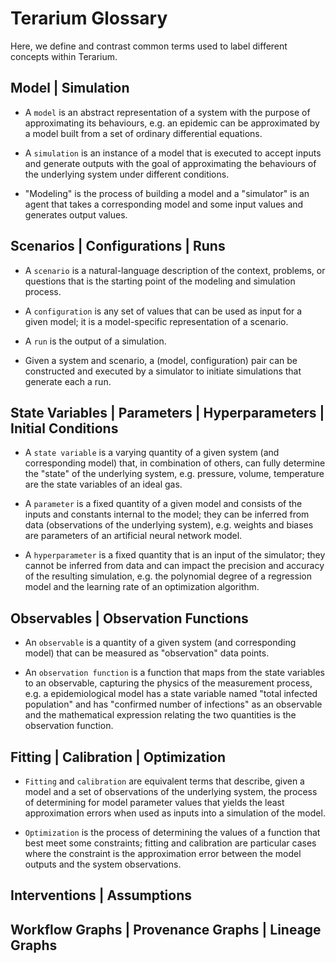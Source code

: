 # Terarium Glossary

Here, we define and contrast common terms used to label different concepts within Terarium.

## Model | Simulation

* A `model` is an abstract representation of a system with the purpose of approximating its behaviours,
e.g. an epidemic can be approximated by a model built from a set of ordinary differential equations.

* A `simulation` is an instance of a model that is executed to accept inputs and generate outputs with the goal of approximating the behaviours of the underlying system under different conditions.

* "Modeling" is the process of building a model and a "simulator" is an agent that takes a corresponding model and some input values and generates output values.

## Scenarios | Configurations | Runs

* A `scenario` is a natural-language description of the context, problems, or questions that is the starting point of the modeling and simulation process.

* A `configuration` is any set of values that can be used as input for a given model; it is a model-specific representation of a scenario.

* A `run` is the output of a simulation.

* Given a system and scenario, a (model, configuration) pair can be constructed and executed by a simulator to initiate simulations that generate each a run.

## State Variables | Parameters | Hyperparameters | Initial Conditions

* A `state variable` is a varying quantity of a given system (and corresponding model) that, in combination of others, can fully determine the "state" of the underlying system,
e.g. pressure, volume, temperature are the state variables of an ideal gas.

* A `parameter` is a fixed quantity of a given model and consists of the inputs and constants internal to the model; they can be inferred from data (observations of the underlying system),
e.g. weights and biases are parameters of an artificial neural network model.

* A `hyperparameter` is a fixed quantity that is an input of the simulator; they cannot be inferred from data and can impact the precision and accuracy of the resulting simulation,
e.g. the polynomial degree of a regression model and the learning rate of an optimization algorithm.

## Observables | Observation Functions

* An `observable` is a quantity of a given system (and corresponding model) that can be measured as "observation" data points.

* An `observation function` is a function that maps from the state variables to an observable, capturing the physics of the measurement process, 
e.g. a epidemiological model has a state variable named "total infected population" and has "confirmed number of infections" as an observable 
and the mathematical expression relating the two quantities is the observation function.

## Fitting | Calibration | Optimization

* `Fitting` and `calibration` are equivalent terms that describe, given a model and a set of observations of the underlying system, the process of determining for model parameter values 
that yields the least approximation errors when used as inputs into a simulation of the model.

* `Optimization` is the process of determining the values of a function that best meet some constraints; 
fitting and calibration are particular cases where the constraint is the approximation error between the model outputs and the system observations.

## Interventions | Assumptions


## Workflow Graphs | Provenance Graphs | Lineage Graphs
